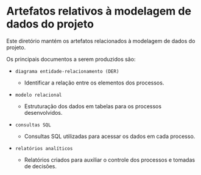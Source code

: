# Artefatos relativos à modelagem de dados do projeto

Este diretório mantém os artefatos relacionados à modelagem de dados do projeto. 

Os principais documentos a serem produzidos são:


* `diagrama entidade-relacionamento (DER)`
	* Identificar a relação entre os elementos dos processos.

* `modelo relacional`
	* Estruturação dos dados em tabelas para os processos desenvolvidos.

* `consultas SQL`
	* Consultas SQL utilizadas para acessar os dados em cada processo.

* `relatórios analíticos`
	* Relatórios criados para auxiliar o controle dos processos e tomadas de decisões.

